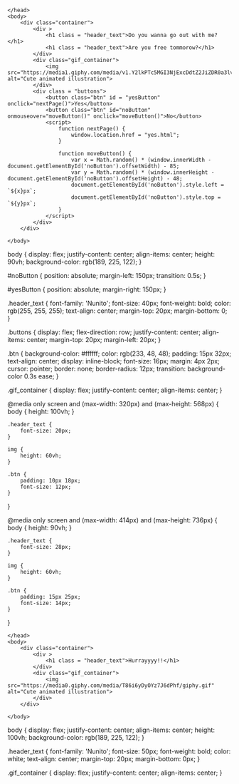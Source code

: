 <!DOCTYPE html>
<html lang="en">
    <head>
        <link rel="stylesheet" href="./styles.css">
        
    </head> 
    <body>
        <div class="container">
            <div >
                <h1 class = "header_text">Do you wanna go out with me?</h1>
                <h1 class = "header_text">Are you free tommorow?</h1>
            </div>
            <div class="gif_container">
                <img src="https://media1.giphy.com/media/v1.Y2lkPTc5MGI3NjExcDdtZ2JiZDR0a3lvMWF4OG8yc3p6Ymdvd3g2d245amdveDhyYmx6eCZlcD12MV9pbnRlcm5hbF9naWZfYnlfaWQmY3Q9cw/cLS1cfxvGOPVpf9g3y/giphy.gif" alt="Cute animated illustration">
            </div>
            <div class = "buttons">
                <button class="btn" id = "yesButton" onclick="nextPage()">Yes</button>
                <button class="btn" id="noButton" onmouseover="moveButton()" onclick="moveButton()">No</button>
                <script>
                    function nextPage() {
                        window.location.href = "yes.html";
                    }
                    
                    function moveButton() {
                        var x = Math.random() * (window.innerWidth - document.getElementById('noButton').offsetWidth) - 85;
                        var y = Math.random() * (window.innerHeight - document.getElementById('noButton').offsetHeight) - 48;
                        document.getElementById('noButton').style.left = `${x}px`;
                        document.getElementById('noButton').style.top = `${y}px`;
                    }
                </script> 
            </div>
        </div>
       
    </body> 
</html>

body {
    display: flex;
    justify-content: center;
    align-items: center;
    height: 90vh;
    background-color: rgb(189, 225, 122);
}

#noButton {
    position: absolute;
    margin-left: 150px;
    transition: 0.5s;
}

#yesButton {
    position: absolute;
    margin-right: 150px;
}

.header_text {
    font-family: 'Nunito';
    font-size: 40px;
    font-weight: bold;
    color: rgb(255, 255, 255);
    text-align: center;
    margin-top: 20px;
    margin-bottom: 0;
}

.buttons {
    display: flex;
    flex-direction: row;
    justify-content: center;
    align-items: center;
    margin-top: 20px;
    margin-left: 20px;
}

.btn {
    background-color: #ffffff;
    color: rgb(233, 48, 48);
    padding: 15px 32px;
    text-align: center;
    display: inline-block;
    font-size: 16px;
    margin: 4px 2px;
    cursor: pointer;
    border: none;
    border-radius: 12px;
    transition: background-color 0.3s ease;
}

.gif_container {
    display: flex;
    justify-content: center;
    align-items: center;
}

@media only screen and (max-width: 320px) and (max-height: 568px) {
    body {
        height: 100vh;
    }

    .header_text {
        font-size: 20px;
    }

    img {
        height: 60vh;
    }

    .btn {
        padding: 10px 18px;
        font-size: 12px;
    }
}

@media only screen and (max-width: 414px) and (max-height: 736px) {
    body {
        height: 90vh;
    }

    .header_text {
        font-size: 28px;
    }

    img {
        height: 60vh;
    }

    .btn {
        padding: 15px 25px;
        font-size: 14px;
    }
}

<!DOCTYPE html>
<html lang="en">
    <head>
        <link rel="stylesheet" href="./yes_style.css">
        
    </head> 
    <body>
        <div class="container">
            <div >
                <h1 class = "header_text">Hurrayyyy!!</h1>
            </div>
            <div class="gif_container">
                <img src="https://media0.giphy.com/media/T86i6yDyOYz7J6dPhf/giphy.gif" alt="Cute animated illustration">
            </div>
        </div>
       
    </body> 
</html>

body {
    display: flex;
    justify-content: center;
    align-items: center;
    height: 100vh;
    background-color: rgb(189, 225, 122);
}

.header_text {
    font-family: 'Nunito';
    font-size: 50px;
    font-weight: bold;
    color: white;
    text-align: center;
    margin-top: 20px;
    margin-bottom: 0px;
}

.gif_container {
    display: flex;
    justify-content: center;
    align-items: center;
}
